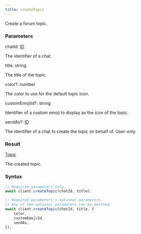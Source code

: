 ```yaml
---
title: createTopic
---
```


Create a forum topic.


### Parameters 

<div class="flex flex-col gap-3"><div><div class="font-mono" id="p_chatId" data-anchor><span class="font-bold">chatId</span><span class="opacity-50">:</span> <a href="/gh/types/id"  >ID</a></div><div class="pl-3"><div class="no-margin">

The identifier of a chat.

</div></div></div><div><div class="font-mono" id="p_title" data-anchor><span class="font-bold">title</span><span class="opacity-50">:</span> <span>string</span></div><div class="pl-3"><div class="no-margin">

The title of the topic.

</div></div></div><div class="flex flex-col gap-3"><div><div class="flex gap-2"><div class="font-mono p" id="p_color" data-anchor><span class="font-bold">color</span><span class="opacity-50"><span title="Optional" class="cursor-help">?</span>:</span> <span>number</span></div></div><div class="pl-3"><div class="no-margin">

The color to use for the default topic icon.

</div></div></div><div><div class="flex gap-2"><div class="font-mono p" id="p_customEmojiId" data-anchor><span class="font-bold">customEmojiId</span><span class="opacity-50"><span title="Optional" class="cursor-help">?</span>:</span> <span>string</span></div></div><div class="pl-3"><div class="no-margin">

Identifier of a custom emoji to display as the icon of the topic.

</div></div></div><div><div class="flex gap-2"><div class="font-mono p" id="p_sendAs" data-anchor><span class="font-bold">sendAs</span><span class="opacity-50"><span title="Optional" class="cursor-help">?</span>:</span> <a href="/gh/types/id"  >ID</a></div></div><div class="pl-3"><div class="no-margin">

The identifier of a chat to create the topic on behalf of. User-only.

</div></div></div></div></div>

### Result 

<div class="font-mono"><a href="/gh/types/topic"  >Topic</a></div><div class="pl-3"><div class="no-margin">

The created topic.

</div></div>

### Syntax

```ts
// Required parameters only.
await client.createTopic(chatId, title);

// Required parameters + optional parameters.
// Any of the optional parameters can be omitted.
await client.createTopic(chatId, title, {
    color,
    customEmojiId,
    sendAs,
});
```



